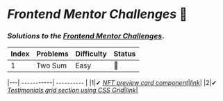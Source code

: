 # _Frontend Mentor Challenges_ 🙋‍

### _Solutions to the_ [_Frontend Mentor Challenges_](https://www.frontendmentor.io).



| Index | Problems | Difficulty | Status |
|---| -----------| ---------- | -------- |
|1| Two Sum|Easy|🥕|

|---| -----------| ---------- | 
|1|✔ [_NFT preview card component_](https://github.com/sookm/frontendmentor-chanllenges/tree/main/nft-preview-card-component-main)|[_link_](https://sookm.github.io/frontendmentor-chanllenges/nft-preview-card-component-main/)|
|2|✔ [_Testimonials grid section using CSS Grid_](https://github.com/sookm/frontendmentor-chanllenges/tree/main/testimonials-grid-section-main)|[_link_](https://sookm.github.io/frontendmentor-chanllenges/testimonials-grid-section-main/)|
